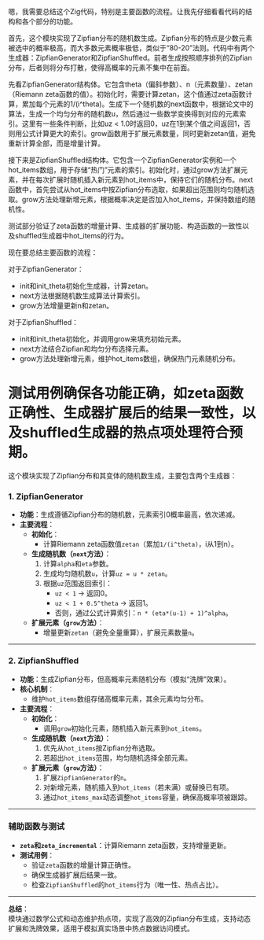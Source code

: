 嗯，我需要总结这个Zig代码，特别是主要函数的流程。让我先仔细看看代码的结构和各个部分的功能。

首先，这个模块实现了Zipfian分布的随机数生成。Zipfian分布的特点是少数元素被选中的概率极高，而大多数元素概率极低，类似于“80-20”法则。代码中有两个生成器：ZipfianGenerator和ZipfianShuffled。前者生成按照顺序排列的Zipfian分布，后者则将分布打散，使得高概率的元素不集中在前面。

先看ZipfianGenerator结构体。它包含theta（偏斜参数）、n（元素数量）、zetan（Riemann zeta函数的值）。初始化时，需要计算zetan，这个值通过zeta函数计算，累加每个元素的1/(i^theta)。生成下一个随机数的next函数中，根据论文中的算法，生成一个均匀分布的随机数u，然后通过一些数学变换得到对应的元素索引。这里有一些条件判断，比如uz < 1.0时返回0，uz在1到某个值之间返回1，否则用公式计算更大的索引。grow函数用于扩展元素数量，同时更新zetan值，避免重新计算全部，而是增量计算。

接下来是ZipfianShuffled结构体。它包含一个ZipfianGenerator实例和一个hot_items数组，用于存储“热门”元素的索引。初始化时，通过grow方法扩展元素，并在每次扩展时随机插入新元素到hot_items中，保持它们的随机分布。next函数中，首先尝试从hot_items中按Zipfian分布选取，如果超出范围则均匀随机选取。grow方法处理新增元素，根据概率决定是否加入hot_items，并保持数组的随机性。

测试部分验证了zeta函数的增量计算、生成器的扩展功能、构造函数的一致性以及shuffled生成器中hot_items的行为。

现在要总结主要函数的流程：

对于ZipfianGenerator：
- init和init_theta初始化生成器，计算zetan。
- next方法根据随机数生成算法计算索引。
- grow方法增量更新n和zetan。

对于ZipfianShuffled：
- init和init_theta初始化，并调用grow来填充初始元素。
- next方法结合Zipfian和均匀分布选择元素。
- grow方法处理新增元素，维护hot_items数组，确保热门元素随机分布。

测试用例确保各功能正确，如zeta函数正确性、生成器扩展后的结果一致性，以及shuffled生成器的热点项处理符合预期。
================================================
这个模块实现了Zipfian分布和其变体的随机数生成，主要包含两个生成器：

### 1. **ZipfianGenerator**
- **功能**：生成遵循Zipfian分布的随机数，元素索引0概率最高，依次递减。
- **主要流程**：
  - **初始化**：
    - 计算Riemann zeta函数值`zetan`（累加`1/(i^theta)`，i从1到n）。
  - **生成随机数（`next`方法）**：
    1. 计算`alpha`和`eta`参数。
    2. 生成均匀随机数`u`，计算`uz = u * zetan`。
    3. 根据`uz`范围返回索引：
       - `uz < 1` → 返回0。
       - `uz < 1 + 0.5^theta` → 返回1。
       - 否则，通过公式计算索引：`n * (eta*(u-1) + 1)^alpha`。
  - **扩展元素（`grow`方法）**：
    - 增量更新`zetan`（避免全量重算），扩展元素数量`n`。

---

### 2. **ZipfianShuffled**
- **功能**：生成Zipfian分布，但高概率元素随机分布（模拟“洗牌”效果）。
- **核心机制**：
  - 维护`hot_items`数组存储高概率元素，其余元素均匀分布。
- **主要流程**：
  - **初始化**：
    - 调用`grow`初始化元素，随机插入新元素到`hot_items`。
  - **生成随机数（`next`方法）**：
    1. 优先从`hot_items`按Zipfian分布选取。
    2. 若超出`hot_items`范围，均匀随机选择全部元素。
  - **扩展元素（`grow`方法）**：
    1. 扩展`ZipfianGenerator`的`n`。
    2. 对新增元素，随机插入到`hot_items`（若未满）或替换已有项。
    3. 通过`hot_items_max`动态调整`hot_items`容量，确保高概率项被跟踪。

---

### 辅助函数与测试
- **`zeta`和`zeta_incremental`**：计算Riemann zeta函数，支持增量更新。
- **测试用例**：
  - 验证`zeta`函数的增量计算正确性。
  - 确保生成器扩展后结果一致。
  - 检查`ZipfianShuffled`的`hot_items`行为（唯一性、热点占比）。

---

**总结**：  
模块通过数学公式和动态维护热点项，实现了高效的Zipfian分布生成，支持动态扩展和洗牌效果，适用于模拟真实场景中热点数据访问模式。